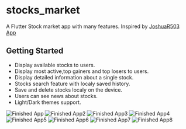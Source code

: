 # stocks_market

A Flutter Stock market app with many features. Inspired by [JoshuaR503 App](https://github.com/JoshuaR503/Stock-Market-App)

## Getting Started

- Display available stocks to users.
- Display most active,top gainers and top losers to users.
- Display detailed information about a single stock.
- Stocks search feature with localy saved history.
- Save and delete stocks localy on the device.
- Users can see news about stocks.
- Light/Dark themes support.

![Finished App](/demo/1.png) ![Finished App2](/demo/2.png) ![Finished App3](/demo/3.png) ![Finished App4](/demo/4.png)
![Finished App5](/demo/5.png) ![Finished App6](/demo/6.png) ![Finished App7](/demo/7.png) ![Finished App8](/demo/8.png)
